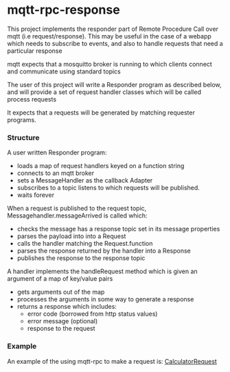 # mqtt-rpc-response

This project implements the responder part of Remote Procedure Call over mqtt (i.e request/response).
This may be useful in the case of a webapp which needs to subscribe to events, and also to handle requests that need a particular  response  

mqtt expects that a mosquitto broker is running to which clients connect and communicate using standard topics

The user of this project will write a Responder program as described below, and will provide a set of request handler classes 
which will be called process requests

It expects that a requests will be generated by matching requester programs.


### Structure

A user written Responder program:

  * loads a map of request handlers keyed on a function string
  * connects to an mqtt broker 
  * sets a MessageHandler as the callback Adapter
  * subscribes to a topic listens to which requests will be published.
  * waits forever

When a request is published to the request topic, Messagehandler.messageArrived is called which:

  * checks the message has a response topic set in its message properties
  * parses the payload into into a Request 
  * calls the handler matching the Request.function
  * parses the response returned by the handler into a Response 
  * publishes the response to the response topic    
  
A handler implements the handleRequest method which is given an argument of a map of key/value pairs  

  * gets arguments out of the map
  * processes the arguments in some way to generate a response
  * returns a response which includes:
    - error code (borrowed from http status values)
    - error message (optional)
    - response to the request

### Example

An example of the using mqtt-rpc to make a request is: [CalculatorRequest](https://github.com/rsmaxwell/mqtt-rpc-request/blob/main/src/test/java/com/rsmaxwell/mqtt/rpc/request/CalculatorRequest.java)


  